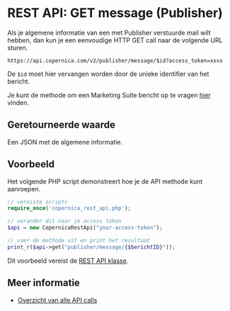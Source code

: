 # REST API: GET message (Publisher)

Als je algemene informatie van een met Publisher verstuurde mail wilt
hebben, dan kun je een eenvoudige HTTP GET call naar de volgende URL sturen.

`https://api.copernica.com/v2/publisher/message/$id?access_token=xxxx`

De `$id` moet hier vervangen worden door de unieke identifier van het bericht.

Je kunt de methode om een Marketing Suite bericht op te vragen [hier](./rest-get-ms-message) vinden.

## Geretourneerde waarde

Een JSON met de algemene informatie.

## Voorbeeld

Het volgende PHP script demonstreert hoe je de API methode kunt aanroepen.

```php
// vereiste scripts
require_once('copernica_rest_api.php');

// verander dit naar je access token
$api = new CopernicaRestApi("your-access-token");

// voer de methode uit en print het resultaat
print_r($api->get("publisher/message/{$berichtID}"));
```

Dit voorbeeld vereist de [REST API klasse](rest-php).

## Meer informatie

* [Overzicht van alle API calls](rest-api)
